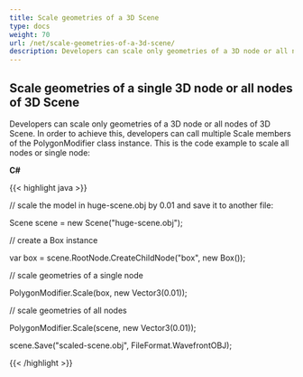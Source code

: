 ```yaml
---
title: Scale geometries of a 3D Scene
type: docs
weight: 70
url: /net/scale-geometries-of-a-3d-scene/
description: Developers can scale only geometries of a 3D node or all nodes of 3D Scene. In order to achieve this, developers can call multiple Scale members of the PolygonModifier class instance.
---
```


## **Scale geometries of a single 3D node or all nodes of 3D Scene**
Developers can scale only geometries of a 3D node or all nodes of 3D Scene. In order to achieve this, developers can call multiple Scale members of the PolygonModifier class instance. This is the code example to scale all nodes or single node:



**C#**

{{< highlight java >}}

 // scale the model in huge-scene.obj by 0.01 and save it to another file:

Scene scene = new Scene("huge-scene.obj");

// create a Box instance

var box = scene.RootNode.CreateChildNode("box", new Box());

// scale geometries of a single node

PolygonModifier.Scale(box, new Vector3(0.01));

// scale geometries of all nodes

PolygonModifier.Scale(scene, new Vector3(0.01));

scene.Save("scaled-scene.obj", FileFormat.WavefrontOBJ);

{{< /highlight >}}
